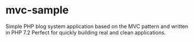 # mvc-sample
Simple PHP blog system application based on the MVC pattern and written in PHP 7.2
Perfect for quickly building real and clean applications.
